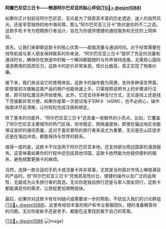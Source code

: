 **阿爾巴尼亞三日卡——畅游阿尔巴尼亚的贴心伴侣[[TG💪+ @esim1088](https://t.me/s/esim1088)]**

如果你正计划前往阿尔巴尼亚，无论是为了探索其丰富的历史遗迹、迷人的自然风光，还是享受独特的地中海风情，那么“阿尔巴尼亚三日卡”绝对是你的不二之选。这款手机卡专为短期旅行者设计，旨在为你提供便捷的通信服务和无忧的上网体验。

首先，让我们来聊聊这款卡的核心优势——超值流量与通话时间。对于经常需要在线导航或与家人朋友保持联系的你来说，“阿尔巴尼亚三日卡”提供了充足的流量和通话时长，确保你在旅途中的每一个瞬间都能随时与外界保持连接。无需担心国际漫游费用的高昂压力，这款卡的定价非常亲民，性价比极高，真正实现了物美价廉。

接下来，我们来谈谈它的使用体验。这款卡的操作极为简便，支持多种语言界面，即使是初次接触这类产品的用户也能快速上手。只需按照说明书上的步骤进行注册，即可轻松激活并开始使用。此外，它还支持多种支付方式，无论是线上还是线下充值都非常方便。如果你是第一次尝试电子SIM卡（eSIM），也不必担心，操作指南详尽且清晰，让你轻松完成注册和绑定。

除了基本的功能外，“阿尔巴尼亚三日卡”还具备一些额外的小亮点。比如，它覆盖了阿尔巴尼亚主要城市的热门区域，信号稳定，网络速度快，即使在偏远地区也能保证良好的通讯质量。这对于喜欢冒险的旅行者来说尤为重要，无论是在山区徒步还是在海边冲浪，都能保持与世界的联系。

值得一提的是，这款卡不仅适用于阿尔巴尼亚本地，还支持部分周边国家的漫游服务。这意味着如果你的行程中还包括其他邻国，这款卡依然能为你提供便利的服务，避免频繁更换卡的麻烦。

当然，选择一款合适的手机卡或流量卡并非易事，尤其是当你面对市场上琳琅满目的产品时。但“阿尔巴尼亚三日卡”凭借其高性价比、便捷的操作以及广泛的适用性，无疑成为众多旅行者的首选。无论你是独自旅行还是与家人朋友同行，这款卡都能满足你的需求，让旅程更加顺畅愉快。

最后，如果你对这款卡有任何疑问或需要进一步的帮助，不妨加入我们的讨论群组[[TG💪+ @esim1088](https://t.me/s/esim1088)]，这里有经验丰富的用户和专业客服团队，随时准备解答你的问题。无论你是新手还是老手，都能在这里找到属于自己的答案。

[[TG💪+ @esim1088](https://t.me/s/esim1088) ![Image](https://i.postimg.cc/4NQfJmqS/Snipaste-2025-05-13-00-14-12.png)]